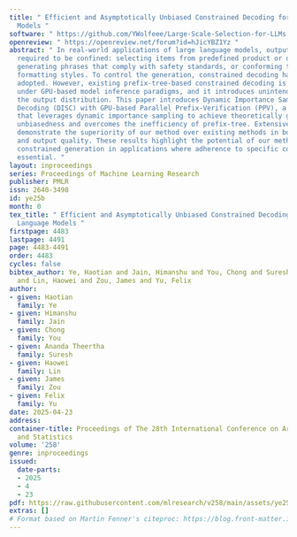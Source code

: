 ```yaml
---
title: " Efficient and Asymptotically Unbiased Constrained Decoding for Large Language
  Models "
software: " https://github.com/YWolfeee/Large-Scale-Selection-for-LLMs "
openreview: " https://openreview.net/forum?id=hJicYBZ1Yz "
abstract: " In real-world applications of large language models, outputs are often
  required to be confined: selecting items from predefined product or document sets,
  generating phrases that comply with safety standards, or conforming to specialized
  formatting styles. To control the generation, constrained decoding has been widely
  adopted. However, existing prefix-tree-based constrained decoding is inefficient
  under GPU-based model inference paradigms, and it introduces unintended biases into
  the output distribution. This paper introduces Dynamic Importance Sampling for Constrained
  Decoding (DISC) with GPU-based Parallel Prefix-Verification (PPV), a novel algorithm
  that leverages dynamic importance sampling to achieve theoretically guaranteed asymptotic
  unbiasedness and overcomes the inefficiency of prefix-tree. Extensive experiments
  demonstrate the superiority of our method over existing methods in both efficiency
  and output quality. These results highlight the potential of our methods to improve
  constrained generation in applications where adherence to specific constraints is
  essential. "
layout: inproceedings
series: Proceedings of Machine Learning Research
publisher: PMLR
issn: 2640-3498
id: ye25b
month: 0
tex_title: " Efficient and Asymptotically Unbiased Constrained Decoding for Large
  Language Models "
firstpage: 4483
lastpage: 4491
page: 4483-4491
order: 4483
cycles: false
bibtex_author: Ye, Haotian and Jain, Himanshu and You, Chong and Suresh, Ananda Theertha
  and Lin, Haowei and Zou, James and Yu, Felix
author:
- given: Haotian
  family: Ye
- given: Himanshu
  family: Jain
- given: Chong
  family: You
- given: Ananda Theertha
  family: Suresh
- given: Haowei
  family: Lin
- given: James
  family: Zou
- given: Felix
  family: Yu
date: 2025-04-23
address:
container-title: Proceedings of The 28th International Conference on Artificial Intelligence
  and Statistics
volume: '258'
genre: inproceedings
issued:
  date-parts:
  - 2025
  - 4
  - 23
pdf: https://raw.githubusercontent.com/mlresearch/v258/main/assets/ye25b/ye25b.pdf
extras: []
# Format based on Martin Fenner's citeproc: https://blog.front-matter.io/posts/citeproc-yaml-for-bibliographies/
---
```

